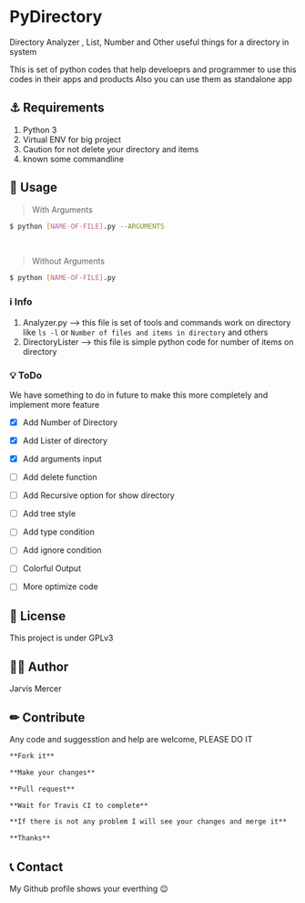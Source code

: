 # PyDirectory

Directory Analyzer , List, Number and Other useful things for a directory in system

This is set of python codes that help develoeprs and programmer to use this codes in their apps and products 
Also you can use them as standalone app

## ⚓ Requirements

1. Python 3
2. Virtual ENV for big project
3. Caution for not delete your directory and items
4. known some commandline

## 🚊 Usage

> With Arguments


```sh
$ python [NAME-OF-FILE].py --ARGUMENTS
```

<br>

> Without Arguments


```sh
$ python [NAME-OF-FILE].py
```

### ℹ Info

1. Analyzer.py --> this file is set of tools and commands work on directory like ``ls -l`` or ``Number of files and items in directory`` and others
2. DirectoryLister --> this file is simple python code for number of items on directory

### 💡 ToDo

We have something to do in future to make this more completely and implement more feature

- [x]  Add Number of Directory

- [x]  Add Lister of directory

- [x]  Add arguments input

- [ ]  Add delete function

- [ ]  Add Recursive option for show directory

- [ ]  Add tree style

- [ ]  Add type condition 

- [ ]  Add ignore condition

- [ ]  Colorful Output

- [ ]  More optimize code

## 📝 License

This project is under GPLv3


## 🐱‍👤 Author

Jarvis Mercer

## ✏ Contribute

Any code and suggesstion and help are welcome, PLEASE DO IT

```md
**Fork it**

**Make your changes**

**Pull request**

**Wait for Travis CI to complete**

**If there is not any problem I will see your changes and merge it**

**Thanks**
```

## 📞 Contact

My Github profile shows your everthing 😉
